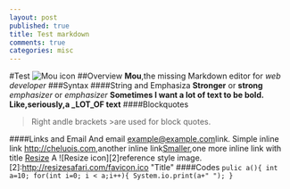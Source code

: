 ```yaml
---
layout: post
published: true
title: Test markdown
comments: true
categories: misc
---
```


#Test
![Mou icon](http://mouapp.cmo/Mou_128.png)
##Overview
**Mou**,the missing Markdown editor for *web developer*
###Syntax
####String and Emphasiza
**Stronger** or __strong__
*emphasizer* or _emphasizer_
**Sometimes I want a lot of text to be bold.
Like,seriously,a _LOT_OF text**
####Blockquotes
>Right andle brackets &gt;are used for block quotes.

####Links and Email
And email <example@example.com>link.
Simple inline link <http://cheluois.com>,another inline link[Smaller](http://smallerapp.com),one more inline link with title [Resize](http://z.cn)
A ![Resize icon][2]reference style image.
[2]:http://resizesafari.com/favicon.ico "Title"
####Codes
`pulic a(){
	int a=10;
    for(int i=0; i < a;i++){
    	System.io.print(a+" ");
}`
